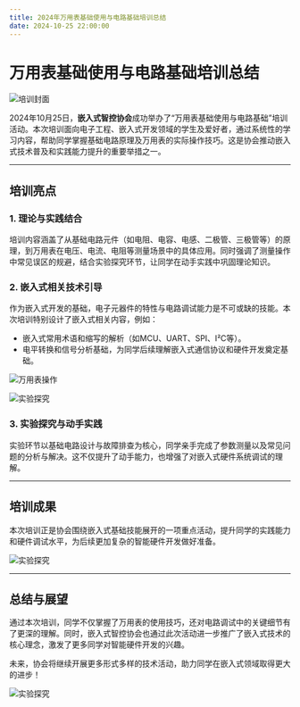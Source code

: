 ```yaml
---
title: 2024年万用表基础使用与电路基础培训总结
date: 2024-10-25 22:00:00
---
```


# 万用表基础使用与电路基础培训总结

![培训封面](https://pic.imgdb.cn/item/67382348d29ded1a8c589c6e.jpg)

2024年10月25日，**嵌入式智控协会**成功举办了“万用表基础使用与电路基础”培训活动。本次培训面向电子工程、嵌入式开发领域的学生及爱好者，通过系统性的学习内容，帮助同学掌握基础电路原理及万用表的实际操作技巧。这是协会推动嵌入式技术普及和实践能力提升的重要举措之一。

---

## 培训亮点

### 1. **理论与实践结合**
培训内容涵盖了从基础电路元件（如电阻、电容、电感、二极管、三极管等）的原理，到万用表在电压、电流、电阻等测量场景中的具体应用。同时强调了测量操作中常见误区的规避，结合实验探究环节，让同学在动手实践中巩固理论知识。

### 2. **嵌入式相关技术引导**
作为嵌入式开发的基础，电子元器件的特性与电路调试能力是不可或缺的技能。本次培训特别设计了嵌入式相关内容，例如：
- 嵌入式常用术语和缩写的解析（如MCU、UART、SPI、I²C等）。
- 电平转换和信号分析基础，为同学后续理解嵌入式通信协议和硬件开发奠定基础。

![万用表操作](https://pic.imgdb.cn/item/67382376d29ded1a8c58bed5.jpg)

![实验探究](https://pic.imgdb.cn/item/6738238cd29ded1a8c58ceee.jpg)

### 3. **实验探究与动手实践**
实验环节以基础电路设计与故障排查为核心，同学亲手完成了参数测量以及常见问题的分析与解决。这不仅提升了动手能力，也增强了对嵌入式硬件系统调试的理解。

---

## 培训成果

本次培训正是协会围绕嵌入式基础技能展开的一项重点活动，提升同学的实践能力和硬件调试水平，为后续更加复杂的智能硬件开发做好准备。

![实验探究](https://pic.imgdb.cn/item/673823a7d29ded1a8c58e212.jpg)

---

## 总结与展望

通过本次培训，同学不仅掌握了万用表的使用技巧，还对电路调试中的关键细节有了更深的理解。同时，嵌入式智控协会也通过此次活动进一步推广了嵌入式技术的核心理念，激发了更多同学对智能硬件开发的兴趣。

未来，协会将继续开展更多形式多样的技术活动，助力同学在嵌入式领域取得更大的进步！



![实验探究](https://pic.imgdb.cn/item/6738254bd29ded1a8c5a18e7.png)
